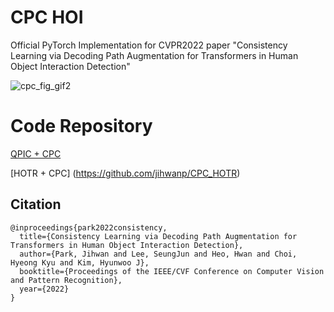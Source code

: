 # CPC HOI
Official PyTorch Implementation for CVPR2022 paper "Consistency Learning via Decoding Path Augmentation for Transformers in Human Object Interaction Detection"


![cpc_fig_gif2](https://user-images.githubusercontent.com/70801434/173210572-5d340252-bc9f-4adb-9034-600837f201a7.gif)

# Code Repository

[QPIC + CPC](https://github.com/jihwanp/CPC_QPIC)

[HOTR + CPC] (https://github.com/jihwanp/CPC_HOTR)


## Citation
```
@inproceedings{park2022consistency,
  title={Consistency Learning via Decoding Path Augmentation for Transformers in Human Object Interaction Detection},
  author={Park, Jihwan and Lee, SeungJun and Heo, Hwan and Choi, Hyeong Kyu and Kim, Hyunwoo J},
  booktitle={Proceedings of the IEEE/CVF Conference on Computer Vision and Pattern Recognition},
  year={2022}
}
```
